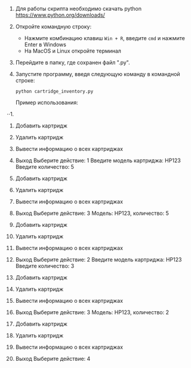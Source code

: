 1. Для работы скрипта необходимо скачать python https://www.python.org/downloads/

2. Откройте командную строку:
   - Нажмите комбинацию клавиш `Win + R`, введите `cmd` и нажмите Enter в Windows 
   - На MacOS и Linux откройте терминал

3. Перейдите в папку, где сохранен файл ".py".

4. Запустите программу, введя следующую команду в командной строке:

   ```
   python cartridge_inventory.py
   ```






   Пример использования:
   
⋅⋅1.
1. Добавить картридж
2. Удалить картридж
3. Вывести информацию о всех картриджах
4. Выход
Выберите действие: 1
Введите модель картриджа: HP123
Введите количество: 5

1. Добавить картридж
2. Удалить картридж
3. Вывести информацию о всех картриджах
4. Выход
Выберите действие: 3
Модель: HP123, количество: 5

1. Добавить картридж
2. Удалить картридж
3. Вывести информацию о всех картриджах
4. Выход
Выберите действие: 2
Введите модель картриджа: HP123
Введите количество: 3

1. Добавить картридж
2. Удалить картридж
3. Вывести информацию о всех картриджах
4. Выход
Выберите действие: 3
Модель: HP123, количество: 2

1. Добавить картридж
2. Удалить картридж
3. Вывести информацию о всех картриджах
4. Выход
Выберите действие: 4
